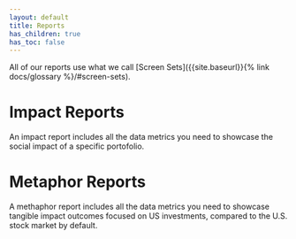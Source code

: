 ```yaml
---
layout: default
title: Reports
has_children: true
has_toc: false
---
```


All of our reports use what we call [Screen Sets]({{site.baseurl}}{% link docs/glossary %}/#screen-sets).

# Impact Reports

An impact report includes all the data metrics you need to showcase the social impact of a specific portofolio.

# Metaphor Reports

A methaphor report includes all the data metrics you need to showcase tangible impact outcomes focused on US investments, compared to the U.S. stock market by default.
